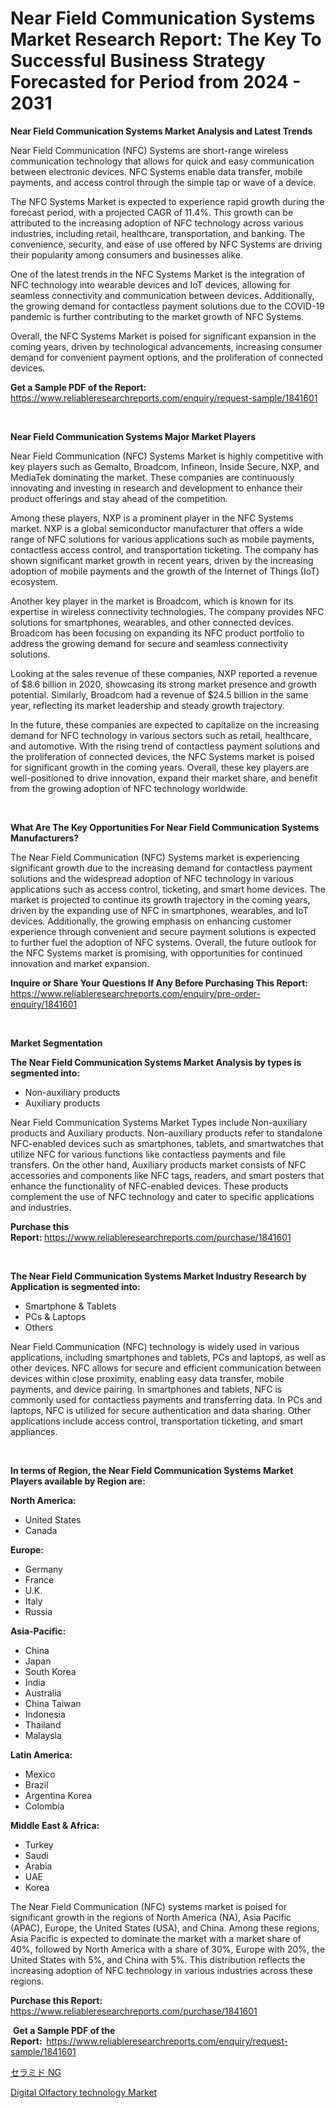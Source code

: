 <p><h1>Near Field Communication Systems Market Research Report: The Key To Successful Business Strategy Forecasted for Period from 2024 - 2031</h1></p><p><strong>Near Field Communication Systems Market Analysis and Latest Trends</strong></p>
<p><p>Near Field Communication (NFC) Systems are short-range wireless communication technology that allows for quick and easy communication between electronic devices. NFC Systems enable data transfer, mobile payments, and access control through the simple tap or wave of a device.</p><p>The NFC Systems Market is expected to experience rapid growth during the forecast period, with a projected CAGR of 11.4%. This growth can be attributed to the increasing adoption of NFC technology across various industries, including retail, healthcare, transportation, and banking. The convenience, security, and ease of use offered by NFC Systems are driving their popularity among consumers and businesses alike.</p><p>One of the latest trends in the NFC Systems Market is the integration of NFC technology into wearable devices and IoT devices, allowing for seamless connectivity and communication between devices. Additionally, the growing demand for contactless payment solutions due to the COVID-19 pandemic is further contributing to the market growth of NFC Systems.</p><p>Overall, the NFC Systems Market is poised for significant expansion in the coming years, driven by technological advancements, increasing consumer demand for convenient payment options, and the proliferation of connected devices.</p></p>
<p><strong>Get a Sample PDF of the Report:&nbsp;</strong> <a href="https://www.reliableresearchreports.com/enquiry/request-sample/1841601">https://www.reliableresearchreports.com/enquiry/request-sample/1841601</a></p>
<p>&nbsp;</p>
<p><strong>Near Field Communication Systems Major Market Players</strong></p>
<p><p>Near Field Communication (NFC) Systems Market is highly competitive with key players such as Gemalto, Broadcom, Infineon, Inside Secure, NXP, and MediaTek dominating the market. These companies are continuously innovating and investing in research and development to enhance their product offerings and stay ahead of the competition.</p><p>Among these players, NXP is a prominent player in the NFC Systems market. NXP is a global semiconductor manufacturer that offers a wide range of NFC solutions for various applications such as mobile payments, contactless access control, and transportation ticketing. The company has shown significant market growth in recent years, driven by the increasing adoption of mobile payments and the growth of the Internet of Things (IoT) ecosystem.</p><p>Another key player in the market is Broadcom, which is known for its expertise in wireless connectivity technologies. The company provides NFC solutions for smartphones, wearables, and other connected devices. Broadcom has been focusing on expanding its NFC product portfolio to address the growing demand for secure and seamless connectivity solutions.</p><p>Looking at the sales revenue of these companies, NXP reported a revenue of $8.6 billion in 2020, showcasing its strong market presence and growth potential. Similarly, Broadcom had a revenue of $24.5 billion in the same year, reflecting its market leadership and steady growth trajectory.</p><p>In the future, these companies are expected to capitalize on the increasing demand for NFC technology in various sectors such as retail, healthcare, and automotive. With the rising trend of contactless payment solutions and the proliferation of connected devices, the NFC Systems market is poised for significant growth in the coming years. Overall, these key players are well-positioned to drive innovation, expand their market share, and benefit from the growing adoption of NFC technology worldwide.</p></p>
<p>&nbsp;</p>
<p><strong>What Are The Key Opportunities For Near Field Communication Systems Manufacturers?</strong></p>
<p><p>The Near Field Communication (NFC) Systems market is experiencing significant growth due to the increasing demand for contactless payment solutions and the widespread adoption of NFC technology in various applications such as access control, ticketing, and smart home devices. The market is projected to continue its growth trajectory in the coming years, driven by the expanding use of NFC in smartphones, wearables, and IoT devices. Additionally, the growing emphasis on enhancing customer experience through convenient and secure payment solutions is expected to further fuel the adoption of NFC systems. Overall, the future outlook for the NFC Systems market is promising, with opportunities for continued innovation and market expansion.</p></p>
<p><strong>Inquire or Share Your Questions If Any Before Purchasing This Report:</strong> <a href="https://www.reliableresearchreports.com/enquiry/pre-order-enquiry/1841601">https://www.reliableresearchreports.com/enquiry/pre-order-enquiry/1841601</a></p>
<p>&nbsp;</p>
<p><strong>Market Segmentation</strong></p>
<p><strong>The Near Field Communication Systems Market Analysis by types is segmented into:</strong></p>
<p><ul><li>Non-auxiliary products</li><li>Auxiliary products</li></ul></p>
<p><p>Near Field Communication Systems Market Types include Non-auxiliary products and Auxiliary products. Non-auxiliary products refer to standalone NFC-enabled devices such as smartphones, tablets, and smartwatches that utilize NFC for various functions like contactless payments and file transfers. On the other hand, Auxiliary products market consists of NFC accessories and components like NFC tags, readers, and smart posters that enhance the functionality of NFC-enabled devices. These products complement the use of NFC technology and cater to specific applications and industries.</p></p>
<p><strong>Purchase this Report:&nbsp;</strong><a href="https://www.reliableresearchreports.com/purchase/1841601">https://www.reliableresearchreports.com/purchase/1841601</a></p>
<p>&nbsp;</p>
<p><strong>The Near Field Communication Systems Market Industry Research by Application is segmented into:</strong></p>
<p><ul><li>Smartphone & Tablets</li><li>PCs & Laptops</li><li>Others</li></ul></p>
<p><p>Near Field Communication (NFC) technology is widely used in various applications, including smartphones and tablets, PCs and laptops, as well as other devices. NFC allows for secure and efficient communication between devices within close proximity, enabling easy data transfer, mobile payments, and device pairing. In smartphones and tablets, NFC is commonly used for contactless payments and transferring data. In PCs and laptops, NFC is utilized for secure authentication and data sharing. Other applications include access control, transportation ticketing, and smart appliances.</p></p>
<p>&nbsp;</p>
<p><strong>In terms of Region, the Near Field Communication Systems Market Players available by Region are:</strong></p>
<p>
    <p> <strong> North America: </strong>
        <ul>
            <li>United States</li>
            <li>Canada</li>
        </ul>
        </p> 
    <p> <strong> Europe: </strong>
        <ul>
            <li>Germany</li>
            <li>France</li>
            <li>U.K.</li>
            <li>Italy</li>
            <li>Russia</li>
        </ul>
        </p> 
    <p> <strong> Asia-Pacific: </strong>
        <ul>
            <li>China</li>
            <li>Japan</li>
            <li>South Korea</li>
            <li>India</li>
            <li>Australia</li>
            <li>China Taiwan</li>
            <li>Indonesia</li>
            <li>Thailand</li>
            <li>Malaysia</li>
        </ul>
        </p> 
    <p> <strong> Latin America: </strong>
        <ul>
            <li>Mexico</li>
            <li>Brazil</li>
            <li>Argentina Korea</li>
            <li>Colombia</li>
        </ul>
        </p> 
    <p> <strong> Middle East & Africa: </strong>
        <ul>
            <li>Turkey</li>
            <li>Saudi</li>
            <li>Arabia</li>
            <li>UAE</li>
            <li>Korea</li>
        </ul>
    </p>
    </p>
<p><p>The Near Field Communication (NFC) systems market is poised for significant growth in the regions of North America (NA), Asia Pacific (APAC), Europe, the United States (USA), and China. Among these regions, Asia Pacific is expected to dominate the market with a market share of 40%, followed by North America with a share of 30%, Europe with 20%, the United States with 5%, and China with 5%. This distribution reflects the increasing adoption of NFC technology in various industries across these regions.</p></p>
<p><strong>Purchase this Report: </strong><a href="https://www.reliableresearchreports.com/purchase/1841601">https://www.reliableresearchreports.com/purchase/1841601</a></p>
<p>&nbsp;<strong>Get a Sample PDF of the Report:&nbsp;&nbsp;</strong><a href="https://www.reliableresearchreports.com/enquiry/request-sample/1841601">https://www.reliableresearchreports.com/enquiry/request-sample/1841601</a></p>
<p><strong></strong></p>
<p><p><a href="https://github.com/oqxogxyvqe90775/Market-Research-Report-List-1/blob/main/197982013620.md">セラミド NG</a></p><p><a href="https://github.com/RoccoManning/Market-Research-Report-List-4/blob/main/digital-olfactory-technology-market.md">Digital Olfactory technology Market</a></p></p>